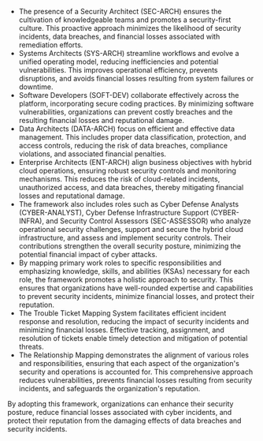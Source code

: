 -   The presence of a Security Architect (SEC-ARCH) ensures the cultivation of knowledgeable teams and promotes a security-first culture. This proactive approach minimizes the likelihood of security incidents, data breaches, and financial losses associated with remediation efforts.
-   Systems Architects (SYS-ARCH) streamline workflows and evolve a unified operating model, reducing inefficiencies and potential vulnerabilities. This improves operational efficiency, prevents disruptions, and avoids financial losses resulting from system failures or downtime.
-   Software Developers (SOFT-DEV) collaborate effectively across the platform, incorporating secure coding practices. By minimizing software vulnerabilities, organizations can prevent costly breaches and the resulting financial losses and reputational damage.
-   Data Architects (DATA-ARCH) focus on efficient and effective data management. This includes proper data classification, protection, and access controls, reducing the risk of data breaches, compliance violations, and associated financial penalties.
-   Enterprise Architects (ENT-ARCH) align business objectives with hybrid cloud operations, ensuring robust security controls and monitoring mechanisms. This reduces the risk of cloud-related incidents, unauthorized access, and data breaches, thereby mitigating financial losses and reputational damage.
-   The framework also includes roles such as Cyber Defense Analysts (CYBER-ANALYST), Cyber Defense Infrastructure Support (CYBER-INFRA), and Security Control Assessors (SEC-ASSESSOR) who analyze operational security challenges, support and secure the hybrid cloud infrastructure, and assess and implement security controls. Their contributions strengthen the overall security posture, minimizing the potential financial impact of cyber attacks.
-   By mapping primary work roles to specific responsibilities and emphasizing knowledge, skills, and abilities (KSAs) necessary for each role, the framework promotes a holistic approach to security. This ensures that organizations have well-rounded expertise and capabilities to prevent security incidents, minimize financial losses, and protect their reputation.
-   The Trouble Ticket Mapping System facilitates efficient incident response and resolution, reducing the impact of security incidents and minimizing financial losses. Effective tracking, assignment, and resolution of tickets enable timely detection and mitigation of potential threats.
-   The Relationship Mapping demonstrates the alignment of various roles and responsibilities, ensuring that each aspect of the organization's security and operations is accounted for. This comprehensive approach reduces vulnerabilities, prevents financial losses resulting from security incidents, and safeguards the organization's reputation.

By adopting this framework, organizations can enhance their security posture, reduce financial losses associated with cyber incidents, and protect their reputation from the damaging effects of data breaches and security incidents.
